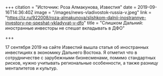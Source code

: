 +++
citation = "Источник: Роза Алмакунова, Известия"
date = 2019-09-16T14:36:40Z
image = "/images/news-vladivostok-russia-v.jpeg"
link = "https://iz.ru/922008/roza-almakunova/slishkom-dalnii-inostrannye-investory-ne-speshat-vkladyvat-v-dfo"
title = "Слишком Дальний: иностранные инвесторы не спешат вкладывать в ДФО"

+++

17 сентября 2019 на сайте Известий вышла статья об иностранных инвестициях в экономику Дальнего Востока. Я отметил что в сотрудничестве с зарубежными бизнесменами, помимо стандартных рисков, нужно учитывать региональные особенности, а также разницу менталитетов и культур.
